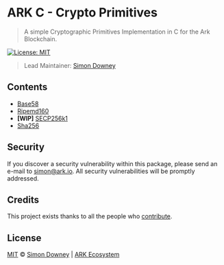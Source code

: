 # ARK C - Crypto Primitives

> A simple Cryptographic Primitives Implementation in C for the Ark Blockchain.

[![License: MIT](https://badgen.now.sh/badge/license/MIT/green?labelColor=black)](https://opensource.org/licenses/MIT)

> Lead Maintainer: [Simon Downey](https://github.com/sleepdefic1t)

## Contents

- [Base58](./src/base58/README.md)
- [Ripemd160](./src/ripemd160/README.md)
- **[WIP]** [SECP256k1](./src/secp256k1/README.md)
- [Sha256](./src/sha256/README.md)

## Security

If you discover a security vulnerability within this package, please send an e-mail to simon@ark.io. All security vulnerabilities will be promptly addressed.

## Credits

This project exists thanks to all the people who [contribute](../../contributors).

## License

[MIT](LICENSE) © [Simon Downey](https://github.com/sleepdefic1t) | [ARK Ecosystem](https://ark.io)
